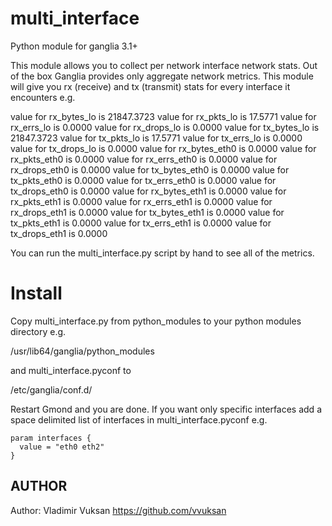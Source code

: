 multi_interface
===============

Python module for ganglia 3.1+

This module allows you to collect per network interface network stats. Out
of the box Ganglia provides only aggregate network metrics. This module will
give you rx (receive) and tx (transmit) stats for every interface it encounters
e.g.

value for rx_bytes_lo is 21847.3723
value for rx_pkts_lo is 17.5771
value for rx_errs_lo is 0.0000
value for rx_drops_lo is 0.0000
value for tx_bytes_lo is 21847.3723
value for tx_pkts_lo is 17.5771
value for tx_errs_lo is 0.0000
value for tx_drops_lo is 0.0000
value for rx_bytes_eth0 is 0.0000
value for rx_pkts_eth0 is 0.0000
value for rx_errs_eth0 is 0.0000
value for rx_drops_eth0 is 0.0000
value for tx_bytes_eth0 is 0.0000
value for tx_pkts_eth0 is 0.0000
value for tx_errs_eth0 is 0.0000
value for tx_drops_eth0 is 0.0000
value for rx_bytes_eth1 is 0.0000
value for rx_pkts_eth1 is 0.0000
value for rx_errs_eth1 is 0.0000
value for rx_drops_eth1 is 0.0000
value for tx_bytes_eth1 is 0.0000
value for tx_pkts_eth1 is 0.0000
value for tx_errs_eth1 is 0.0000
value for tx_drops_eth1 is 0.0000

You can run the multi_interface.py script by hand to see all of the metrics.

Install 
=============== 

Copy multi_interface.py from python_modules to your python modules directory e.g.

/usr/lib64/ganglia/python_modules

and multi_interface.pyconf to

/etc/ganglia/conf.d/

Restart Gmond and you are done. If you want only specific interfaces add a space
delimited list of interfaces in multi_interface.pyconf e.g.

    param interfaces {
      value = "eth0 eth2"
    }


## AUTHOR

Author: Vladimir Vuksan https://github.com/vvuksan
